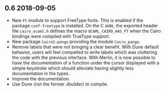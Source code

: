 0.6 2018-09-05
--------------

- New `Ft` module to support FreeType fonts.  This is enabled if the
  package `conf-freetype` is installed.  On the C side, the exported
  header file `cairo_ocaml.h` defines the macro `OCAML_CAIRO_HAS_FT`
  when the Cairo bindings were compiled with TrueType support.
- New package `Cairo2-pango` providing the module `Cairo_pango`.
- Remove labels that were not bringing a clear benefit.  With Dune
  default behavior, users will feel compelled to write labels which
  was cluttering the code with the previous interface.  With Merlin,
  it is now possible to have the documentation of a function under the
  cursor displayed with a simple keystroke which should alleviate
  having slightly less documentation in the types.
- Improve the documentation.
- Use Dune (not the former Jbuilder) to compile.
